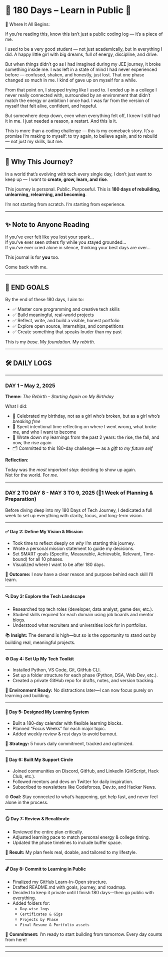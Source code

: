 # 🌱 180 Days – Learn in Public 🚀

💭 Where It All Begins:

If you’re reading this, know this isn’t just a public coding log — it’s a piece of me.

I used to be a very good student — not just academically, but in everything I did. A happy little girl with big dreams, full of energy, discipline, and drive. 

But when things didn’t go as I had imagined during my JEE journey, it broke something inside me.
I was left in a state of mind I had never experienced before — confused, shaken, and honestly, just lost. That one phase changed so much in me. I kind of gave up on myself for a while.

From that point on, I stopped trying like I used to. I ended up in a college I never really connected with, surrounded by an environment that didn’t match the energy or ambition I once had. I was far from the version of myself that felt alive, confident, and hopeful.

But somewhere deep down, even when everything felt off, I knew I still had it in me.
I just needed a reason, a restart. And this is it.

This is more than a coding challenge — this is my comeback story.
It’s a promise I’m making to myself: to try again, to believe again, and to rebuild — not just my skills, but me.

---

## 🌟 Why This Journey?

In a world that’s evolving with tech every single day, I don’t just want to keep up —
I want to **create, grow, learn, and rise**.

This journey is personal. Public. Purposeful.
This is **180 days of rebuilding, unlearning, relearning, and becoming**.

I’m not starting from scratch. I’m starting from experience.

---

## ✨ Note to Anyone Reading

If you’ve ever felt like you lost your spark…  
If you’ve ever seen others fly while you stayed grounded…  
If you’ve ever cried alone in silence, thinking your best days are over…  

This journal is for **you** too.

Come back with me.

---


## 🎯 END GOALS

By the end of these 180 days, I aim to:

- ✅ Master core programming and creative tech skills  
- ✅ Build meaningful, real-world projects  
- ✅ Reflect, write, and build a visible, honest portfolio  
- ✅ Explore open source, internships, and competitions  
- ✅ Create something that speaks louder than my past

This is my *base*. My *foundation*. My *rebirth*.

---

## 🛠 DAILY LOGS

---

### **DAY 1 – May 2, 2025**  
**Theme:** *The Rebirth – Starting Again on My Birthday*

What I did:

- 🎂 Celebrated my birthday, not as a girl who’s broken, but as a girl who’s *breaking free*  
- 🧠 Spent intentional time reflecting on where I went wrong, what broke me, and who I want to become  
- 📘 Wrote down my learnings from the past 2 years: the rise, the fall, and now, the rise again  
- 🗂 Committed to this 180-day challenge — as a *gift to my future self*

**Reflection:**  

Today was the *most important step*: deciding to show up again.  
Not for the world. For *me*.

---

### **DAY 2 TO DAY 8 - MAY 3 TO 9, 2025 (📍1 Week of Planning & Preparation)**

Before diving deep into my 180 Days of Tech Journey, I dedicated a full week to set up everything with clarity, focus, and long-term vision.

---

#### ✅ Day 2: Define My Vision & Mission
- Took time to reflect deeply on *why* I’m starting this journey.
- Wrote a personal mission statement to guide my decisions.
- Set SMART goals (Specific, Measurable, Achievable, Relevant, Time-bound) for all 10 phases.
- Visualized where I want to be after 180 days.

📝 **Outcome:** I now have a clear reason and purpose behind each skill I’ll learn.

---

#### 🔍 Day 3: Explore the Tech Landscape
- Researched top tech roles (developer, data analyst, game dev, etc.).
- Studied skills required for each domain using job boards and mentor blogs.
- Understood what recruiters and universities look for in portfolios.

📚 **Insight:** The demand is high—but so is the opportunity to stand out by building real, meaningful projects.

---

#### ⚙️ Day 4: Set Up My Tech Toolkit
- Installed Python, VS Code, Git, GitHub CLI.
- Set up a folder structure for each phase (Python, DSA, Web Dev, etc.).
- Created a private GitHub repo for drafts, notes, and version tracking.

🧰 **Environment Ready:** No distractions later—I can now focus purely on learning and building.

---

#### 📅 Day 5: Designed My Learning System
- Built a 180-day calendar with flexible learning blocks.
- Planned “Focus Weeks” for each major topic.
- Added weekly review & rest days to avoid burnout.

📌 **Strategy:** 5 hours daily commitment, tracked and optimized.

---

#### 🤝 Day 6: Built My Support Circle
- Joined communities on Discord, GitHub, and LinkedIn (GirlScript, Hack Club, etc.).
- Followed mentors and devs on Twitter for daily inspiration.
- Subscribed to newsletters like Codeforces, Dev.to, and Hacker News.

🌐 **Goal:** Stay connected to what’s happening, get help fast, and never feel alone in the process.

---

#### 🪞 Day 7: Review & Recalibrate
- Reviewed the entire plan critically.
- Adjusted learning pace to match personal energy & college timing.
- Updated the phase timelines to include buffer space.

🔁 **Result:** My plan feels real, doable, and tailored to my lifestyle.

---

#### 🔓 Day 8: Commit to Learning in Public
- Finalized my GitHub Learn-In-Open structure.
- Drafted README.md with goals, journey, and roadmap.
- Decided to keep it private until I finish 180 days—then go public with everything.
- Added folders for:  
  - `Day-wise logs`  
  - `Certificates & Gigs`  
  - `Projects by Phase`  
  - `Final Resume & Portfolio assets`  

🌱 **Commitment:** I’m ready to start building from tomorrow. Every day counts from here!

---



---


